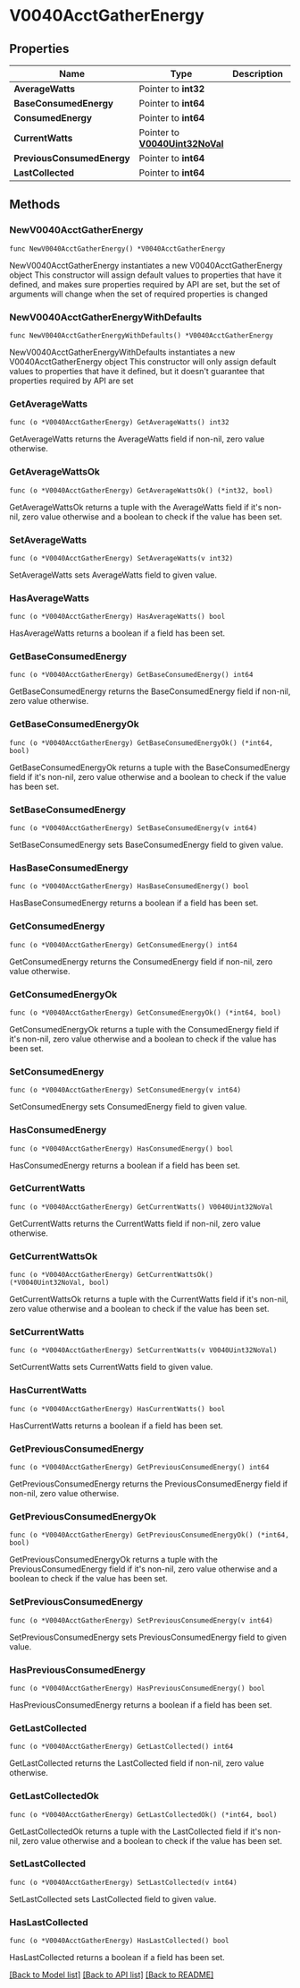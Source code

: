 # V0040AcctGatherEnergy

## Properties

Name | Type | Description | Notes
------------ | ------------- | ------------- | -------------
**AverageWatts** | Pointer to **int32** |  | [optional] 
**BaseConsumedEnergy** | Pointer to **int64** |  | [optional] 
**ConsumedEnergy** | Pointer to **int64** |  | [optional] 
**CurrentWatts** | Pointer to [**V0040Uint32NoVal**](V0040Uint32NoVal.md) |  | [optional] 
**PreviousConsumedEnergy** | Pointer to **int64** |  | [optional] 
**LastCollected** | Pointer to **int64** |  | [optional] 

## Methods

### NewV0040AcctGatherEnergy

`func NewV0040AcctGatherEnergy() *V0040AcctGatherEnergy`

NewV0040AcctGatherEnergy instantiates a new V0040AcctGatherEnergy object
This constructor will assign default values to properties that have it defined,
and makes sure properties required by API are set, but the set of arguments
will change when the set of required properties is changed

### NewV0040AcctGatherEnergyWithDefaults

`func NewV0040AcctGatherEnergyWithDefaults() *V0040AcctGatherEnergy`

NewV0040AcctGatherEnergyWithDefaults instantiates a new V0040AcctGatherEnergy object
This constructor will only assign default values to properties that have it defined,
but it doesn't guarantee that properties required by API are set

### GetAverageWatts

`func (o *V0040AcctGatherEnergy) GetAverageWatts() int32`

GetAverageWatts returns the AverageWatts field if non-nil, zero value otherwise.

### GetAverageWattsOk

`func (o *V0040AcctGatherEnergy) GetAverageWattsOk() (*int32, bool)`

GetAverageWattsOk returns a tuple with the AverageWatts field if it's non-nil, zero value otherwise
and a boolean to check if the value has been set.

### SetAverageWatts

`func (o *V0040AcctGatherEnergy) SetAverageWatts(v int32)`

SetAverageWatts sets AverageWatts field to given value.

### HasAverageWatts

`func (o *V0040AcctGatherEnergy) HasAverageWatts() bool`

HasAverageWatts returns a boolean if a field has been set.

### GetBaseConsumedEnergy

`func (o *V0040AcctGatherEnergy) GetBaseConsumedEnergy() int64`

GetBaseConsumedEnergy returns the BaseConsumedEnergy field if non-nil, zero value otherwise.

### GetBaseConsumedEnergyOk

`func (o *V0040AcctGatherEnergy) GetBaseConsumedEnergyOk() (*int64, bool)`

GetBaseConsumedEnergyOk returns a tuple with the BaseConsumedEnergy field if it's non-nil, zero value otherwise
and a boolean to check if the value has been set.

### SetBaseConsumedEnergy

`func (o *V0040AcctGatherEnergy) SetBaseConsumedEnergy(v int64)`

SetBaseConsumedEnergy sets BaseConsumedEnergy field to given value.

### HasBaseConsumedEnergy

`func (o *V0040AcctGatherEnergy) HasBaseConsumedEnergy() bool`

HasBaseConsumedEnergy returns a boolean if a field has been set.

### GetConsumedEnergy

`func (o *V0040AcctGatherEnergy) GetConsumedEnergy() int64`

GetConsumedEnergy returns the ConsumedEnergy field if non-nil, zero value otherwise.

### GetConsumedEnergyOk

`func (o *V0040AcctGatherEnergy) GetConsumedEnergyOk() (*int64, bool)`

GetConsumedEnergyOk returns a tuple with the ConsumedEnergy field if it's non-nil, zero value otherwise
and a boolean to check if the value has been set.

### SetConsumedEnergy

`func (o *V0040AcctGatherEnergy) SetConsumedEnergy(v int64)`

SetConsumedEnergy sets ConsumedEnergy field to given value.

### HasConsumedEnergy

`func (o *V0040AcctGatherEnergy) HasConsumedEnergy() bool`

HasConsumedEnergy returns a boolean if a field has been set.

### GetCurrentWatts

`func (o *V0040AcctGatherEnergy) GetCurrentWatts() V0040Uint32NoVal`

GetCurrentWatts returns the CurrentWatts field if non-nil, zero value otherwise.

### GetCurrentWattsOk

`func (o *V0040AcctGatherEnergy) GetCurrentWattsOk() (*V0040Uint32NoVal, bool)`

GetCurrentWattsOk returns a tuple with the CurrentWatts field if it's non-nil, zero value otherwise
and a boolean to check if the value has been set.

### SetCurrentWatts

`func (o *V0040AcctGatherEnergy) SetCurrentWatts(v V0040Uint32NoVal)`

SetCurrentWatts sets CurrentWatts field to given value.

### HasCurrentWatts

`func (o *V0040AcctGatherEnergy) HasCurrentWatts() bool`

HasCurrentWatts returns a boolean if a field has been set.

### GetPreviousConsumedEnergy

`func (o *V0040AcctGatherEnergy) GetPreviousConsumedEnergy() int64`

GetPreviousConsumedEnergy returns the PreviousConsumedEnergy field if non-nil, zero value otherwise.

### GetPreviousConsumedEnergyOk

`func (o *V0040AcctGatherEnergy) GetPreviousConsumedEnergyOk() (*int64, bool)`

GetPreviousConsumedEnergyOk returns a tuple with the PreviousConsumedEnergy field if it's non-nil, zero value otherwise
and a boolean to check if the value has been set.

### SetPreviousConsumedEnergy

`func (o *V0040AcctGatherEnergy) SetPreviousConsumedEnergy(v int64)`

SetPreviousConsumedEnergy sets PreviousConsumedEnergy field to given value.

### HasPreviousConsumedEnergy

`func (o *V0040AcctGatherEnergy) HasPreviousConsumedEnergy() bool`

HasPreviousConsumedEnergy returns a boolean if a field has been set.

### GetLastCollected

`func (o *V0040AcctGatherEnergy) GetLastCollected() int64`

GetLastCollected returns the LastCollected field if non-nil, zero value otherwise.

### GetLastCollectedOk

`func (o *V0040AcctGatherEnergy) GetLastCollectedOk() (*int64, bool)`

GetLastCollectedOk returns a tuple with the LastCollected field if it's non-nil, zero value otherwise
and a boolean to check if the value has been set.

### SetLastCollected

`func (o *V0040AcctGatherEnergy) SetLastCollected(v int64)`

SetLastCollected sets LastCollected field to given value.

### HasLastCollected

`func (o *V0040AcctGatherEnergy) HasLastCollected() bool`

HasLastCollected returns a boolean if a field has been set.


[[Back to Model list]](../README.md#documentation-for-models) [[Back to API list]](../README.md#documentation-for-api-endpoints) [[Back to README]](../README.md)


